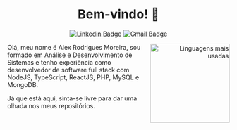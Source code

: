<h1 align="center"> Bem-vindo! 👋 </h1>

<div align="center">

[![Linkedin Badge](https://img.shields.io/badge/-Alex%20Rodrigues%20Moreira-085ff7?style=flat-square&logo=Linkedin&logoColor=white&link=https://www.linkedin.com/in/alxrdev/)](https://www.linkedin.com/in/alxrdev/) 
[![Gmail Badge](https://img.shields.io/badge/-rodriguesalex793@gmail.com-085ff7?style=flat-square&logo=Gmail&logoColor=white&link=mailto:rodriguesalex793@gmail.com)](mailto:rodriguesalex793@gmail.com)

</div>

<div align="right">
     <a href="https://github.com/alxrdev">
        <img height="180em" src="https://github-readme-stats.vercel.app/api/top-langs/?username=alxrdev&hide=html&layout=compact&&show_icons=true&line_height=27&count_private=true&theme=radical"
        alt="Linguagens mais usadas" align="right">
    </a>
</div>

<!-- <div align="right">

[![Top Langs](https://github-readme-stats.vercel.app/api/top-langs/?username=alxrdev&layout=compact)](https://github.com/anuraghazra/github-readme-stats)

</div> -->

Olá, meu nome é Alex Rodrigues Moreira, sou formado em Análise e Desenvolvimento de Sistemas e tenho experiência como desenvolvedor de software full stack com NodeJS, TypeScript, ReactJS, PHP, MySQL e MongoDB.

Já que está aqui, sinta-se livre para dar uma olhada nos meus repositórios.

